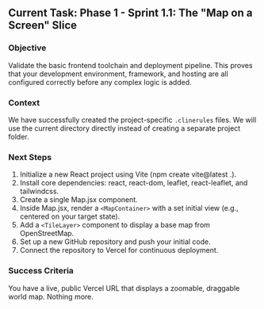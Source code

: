 ## Current Task: Phase 1 - Sprint 1.1: The "Map on a Screen" Slice

### Objective
Validate the basic frontend toolchain and deployment pipeline. This proves that your development environment, framework, and hosting are all configured correctly before any complex logic is added.

### Context
We have successfully created the project-specific `.clinerules` files. We will use the current directory directly instead of creating a separate project folder.

### Next Steps
1. Initialize a new React project using Vite (npm create vite@latest .).
2. Install core dependencies: react, react-dom, leaflet, react-leaflet, and tailwindcss.
3. Create a single Map.jsx component.
4. Inside Map.jsx, render a `<MapContainer>` with a set initial view (e.g., centered on your target state).
5. Add a `<TileLayer>` component to display a base map from OpenStreetMap.
6. Set up a new GitHub repository and push your initial code.
7. Connect the repository to Vercel for continuous deployment.

### Success Criteria
You have a live, public Vercel URL that displays a zoomable, draggable world map. Nothing more.
